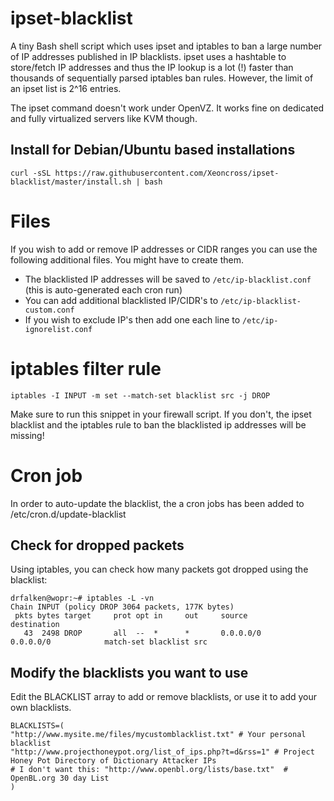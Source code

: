 ipset-blacklist
===============

A tiny Bash shell script which uses ipset and iptables to ban a large number of IP addresses published in IP blacklists. ipset uses a hashtable to store/fetch IP addresses and thus the IP lookup is a lot (!) faster than thousands of sequentially parsed iptables ban rules. However, the limit of an ipset list is 2^16 entries.

The ipset command doesn't work under OpenVZ. It works fine on dedicated and fully virtualized servers like KVM though.

## Install for Debian/Ubuntu based installations

	curl -sSL https://raw.githubusercontent.com/Xeoncross/ipset-blacklist/master/install.sh | bash

# Files

If you wish to add or remove IP addresses or CIDR ranges you can use the following additional files. You might have to create them.

- The blacklisted IP addresses will be saved to `/etc/ip-blacklist.conf` (this is auto-generated each cron run)
- You can add additional blacklisted IP/CIDR's to `/etc/ip-blacklist-custom.conf`
- If you wish to exclude IP's then add one each line to `/etc/ip-ignorelist.conf`

# iptables filter rule

    iptables -I INPUT -m set --match-set blacklist src -j DROP

Make sure to run this snippet in your firewall script. If you don't, the ipset blacklist and the iptables rule to ban the blacklisted ip addresses will be missing!

# Cron job

In order to auto-update the blacklist, the a cron jobs has been added to /etc/cron.d/update-blacklist

## Check for dropped packets

Using iptables, you can check how many packets got dropped using the blacklist:

```
drfalken@wopr:~# iptables -L -vn
Chain INPUT (policy DROP 3064 packets, 177K bytes)
 pkts bytes target     prot opt in     out     source               destination
   43  2498 DROP       all  --  *      *       0.0.0.0/0            0.0.0.0/0            match-set blacklist src
```

## Modify the blacklists you want to use

Edit the BLACKLIST array to add or remove blacklists, or use it to add your own blacklists.

```
BLACKLISTS=(
"http://www.mysite.me/files/mycustomblacklist.txt" # Your personal blacklist
"http://www.projecthoneypot.org/list_of_ips.php?t=d&rss=1" # Project Honey Pot Directory of Dictionary Attacker IPs
# I don't want this: "http://www.openbl.org/lists/base.txt"  # OpenBL.org 30 day List
)
```
